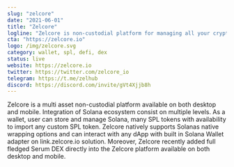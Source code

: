 ```yaml
---
slug: "zelcore"
date: "2021-06-01"
title: "Zelcore"
logline: "Zelcore is non-custodial platform for managing all your crypto including Solana, SPL Tokens, interacting with dApps and provides built in Serum DEX."
cta: "https://zelcore.io"
logo: /img/zelcore.svg
category: wallet, spl, defi, dex
status: live
website: https://zelcore.io
twitter: https://twitter.com/zelcore_io
telegram: https://t.me/zelhub
discord: https://discord.com/invite/gVt4Xjjb8h
---
```


Zelcore is a multi asset non-custodial platform available on both desktop and mobile. Integration of Solana ecosystem consist on multiple levels. As a wallet, user can store and manage Solana, many SPL tokens with availability to import any custom SPL token. Zelcore natively supports Solanas native wrapping options and can interact with any dApp with built in Solana Wallet adapter on link.zelcore.io solution. Moreover, Zelcore recently added full fledged Serum DEX directly into the Zelcore platform available on both desktop and mobile.
